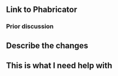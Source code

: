 <!--
	Please populate this Pull Request template for **every** pull request
	unless there is a really good reason against it. Your reviewer as well
	as your future self will be thankful for the context given.

	If you have specific code level changes to discuss, it's also helpful to
	leave comments about your concerns at line level before requesting review.
-->

## Link to Phabricator

<!--
	Provide a link to the relevant Phabricator ticket for this Pull Request.
	If there is none, try to explain what prompted opening this PR (e.g. adhoc
	resolution of an incident, typo fix or similar).
-->

### Prior discussion

<!--
	Has there been any in person discussion about this PR that led to the
	current implementation, and which is not documented in the Phabricator
	ticket? In case yes, please provide context about this for the reviewer.
	Feel free to @mention the people involved in the discussion.
-->

## Describe the changes

<!--
	To help reviewers with understanding the changes at hand, provide a
	short summary of:
		1. why is this change needed?
		2. what led to choosing the current implementation?
		3. are there any alternative solutions you considered, but did not
           pursue further?
-->

## This is what I need help with

<!--
	Help the reviewer understand what you are looking for in the review. Are
	there certain parts of the code you are unsure about? Is there anything that
	should **not** be reviewed yet? To which extent did you already perform QA
	on this change?
-->

